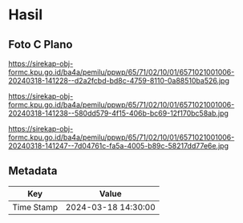# Hasil

## Foto C Plano

https://sirekap-obj-formc.kpu.go.id/ba4a/pemilu/ppwp/65/71/02/10/01/6571021001006-20240318-141228--d2a2fcbd-bd8c-4759-8110-0a88510ba526.jpg

https://sirekap-obj-formc.kpu.go.id/ba4a/pemilu/ppwp/65/71/02/10/01/6571021001006-20240318-141238--580dd579-4f15-406b-bc69-12f170bc58ab.jpg

https://sirekap-obj-formc.kpu.go.id/ba4a/pemilu/ppwp/65/71/02/10/01/6571021001006-20240318-141247--7d04761c-fa5a-4005-b89c-58217dd77e6e.jpg


## Metadata

| Key        | Value               |
| ---------- | ------------------- |
| Time Stamp | 2024-03-18 14:30:00 |



